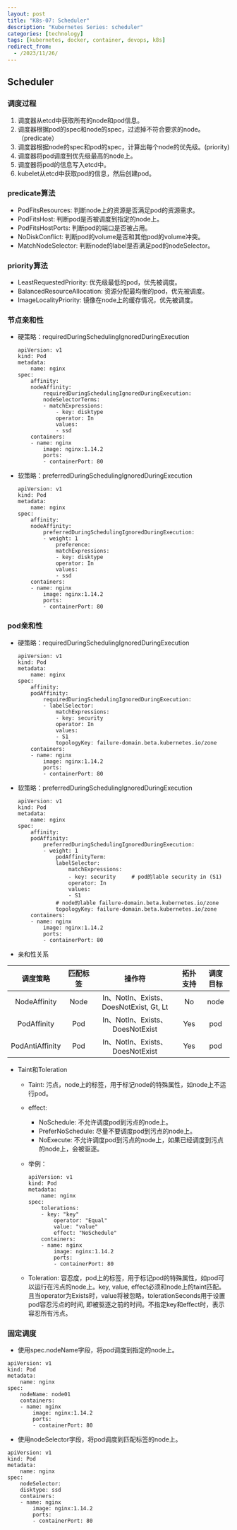 ```yaml
---
layout: post
title: "K8s-07: Scheduler"
description: "Kubernetes Series: scheduler"
categories: [technology]
tags: [kubernetes, docker, container, devops, k8s]
redirect_from:
  - /2023/11/26/
---
```


## Scheduler

### 调度过程

1. 调度器从etcd中获取所有的node和pod信息。
2. 调度器根据pod的spec和node的spec，过滤掉不符合要求的node。（predicate）
3. 调度器根据node的spec和pod的spec，计算出每个node的优先级。(priority)
4. 调度器将pod调度到优先级最高的node上。
5. 调度器将pod的信息写入etcd中。
6. kubelet从etcd中获取pod的信息，然后创建pod。

### predicate算法

- PodFitsResources: 判断node上的资源是否满足pod的资源需求。
- PodFitsHost: 判断pod是否被调度到指定的node上。
- PodFitsHostPorts: 判断pod的端口是否被占用。
- NoDiskConflict: 判断pod的volume是否和其他pod的volume冲突。
- MatchNodeSelector: 判断node的label是否满足pod的nodeSelector。

### priority算法

- LeastRequestedPriority: 优先级最低的pod，优先被调度。
- BalancedResourceAllocation: 资源分配最均衡的pod，优先被调度。
- ImageLocalityPriority: 镜像在node上的缓存情况，优先被调度。

### 节点亲和性

- 硬策略：requiredDuringSchedulingIgnoredDuringExecution

    ```
    apiVersion: v1
    kind: Pod
    metadata:
        name: nginx
    spec:
        affinity:
        nodeAffinity:
            requiredDuringSchedulingIgnoredDuringExecution:
            nodeSelectorTerms:
            - matchExpressions:
                - key: disktype
                operator: In
                values:
                - ssd
        containers:
        - name: nginx
            image: nginx:1.14.2
            ports:
            - containerPort: 80
    ```
- 软策略：preferredDuringSchedulingIgnoredDuringExecution

    ```
    apiVersion: v1
    kind: Pod
    metadata:
        name: nginx
    spec:
        affinity:
        nodeAffinity:
            preferredDuringSchedulingIgnoredDuringExecution:
            - weight: 1
                preference:
                matchExpressions:
                - key: disktype
                operator: In
                values:
                - ssd
        containers:
        - name: nginx
            image: nginx:1.14.2
            ports:
            - containerPort: 80
    ```

### pod亲和性

- 硬策略：requiredDuringSchedulingIgnoredDuringExecution

    ```
    apiVersion: v1
    kind: Pod
    metadata:
        name: nginx
    spec:
        affinity:
        podAffinity:
            requiredDuringSchedulingIgnoredDuringExecution:
            - labelSelector:
                matchExpressions:
                - key: security
                operator: In
                values:
                - S1
                topologyKey: failure-domain.beta.kubernetes.io/zone
        containers:
        - name: nginx
            image: nginx:1.14.2
            ports:
            - containerPort: 80
    ```

- 软策略：preferredDuringSchedulingIgnoredDuringExecution

    ```
    apiVersion: v1
    kind: Pod
    metadata:
        name: nginx
    spec:
        affinity:
        podAffinity:
            preferredDuringSchedulingIgnoredDuringExecution:
            - weight: 1
                podAffinityTerm:
                labelSelector:
                    matchExpressions:
                    - key: security     # pod的lable security in (S1)
                    operator: In
                    values:
                    - S1
                # node的lable failure-domain.beta.kubernetes.io/zone
                topologyKey: failure-domain.beta.kubernetes.io/zone     
        containers:
        - name: nginx
            image: nginx:1.14.2
            ports:
            - containerPort: 80
    ```

- 亲和性关系

|    调度策略     | 匹配标签 |                 操作符                  | 拓扑支持 | 调度目标 |
| :-------------: | :------: | :-------------------------------------: | :------: | :------: |
|  NodeAffinity   |   Node   | In、NotIn、Exists、DoesNotExist, Gt, Lt |    No    |   node   |
|   PodAffinity   |   Pod    |     In、NotIn、Exists、DoesNotExist     |   Yes    |   pod    |
| PodAntiAffinity |   Pod    |     In、NotIn、Exists、DoesNotExist     |   Yes    |   pod    |

- Taint和Toleration

    - Taint: 污点，node上的标签，用于标记node的特殊属性，如node上不运行pod。

    - effect:
      - NoSchedule: 不允许调度pod到污点的node上。
      - PreferNoSchedule: 尽量不要调度pod到污点的node上。
      - NoExecute: 不允许调度pod到污点的node上，如果已经调度到污点的node上，会被驱逐。

    - 举例：

        ```
        apiVersion: v1
        kind: Pod
        metadata:
            name: nginx
        spec:
            tolerations:
            - key: "key"
                operator: "Equal"
                value: "value"
                effect: "NoSchedule"
            containers:
            - name: nginx
                image: nginx:1.14.2
                ports:
                - containerPort: 80
        ```

    - Toleration: 容忍度，pod上的标签，用于标记pod的特殊属性，如pod可以运行在污点的node上。key, value, effect必须和node上的taint匹配。且当operator为Exists时，value将被忽略。tolerationSeconds用于设置pod容忍污点的时间, 即被驱逐之前的时间。不指定key和effect时，表示容忍所有污点。

### 固定调度

- 使用spec.nodeName字段，将pod调度到指定的node上。

```
apiVersion: v1
kind: Pod
metadata:
    name: nginx
spec:
    nodeName: node01
    containers:
    - name: nginx
        image: nginx:1.14.2
        ports:
        - containerPort: 80
```
- 使用nodeSelector字段，将pod调度到匹配标签的node上。

```
apiVersion: v1
kind: Pod
metadata:
    name: nginx
spec:
    nodeSelector:
    disktype: ssd
    containers:
    - name: nginx
        image: nginx:1.14.2
        ports:
        - containerPort: 80
```
